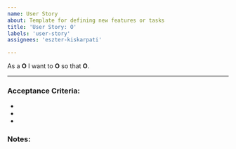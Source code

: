 ```yaml
---
name: User Story
about: Template for defining new features or tasks
title: 'User Story: O'
labels: 'user-story'
assignees: 'eszter-kiskarpati'

---
```


As a **O** 
I want to **O**
so that **O**.


---

### Acceptance Criteria:

- 
- 
-

### Notes: